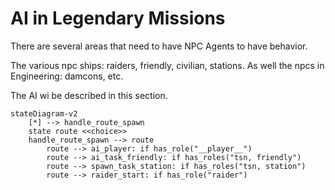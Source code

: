# AI in Legendary Missions

There are several areas that need to have NPC Agents to have behavior.

The various npc ships: raiders, friendly, civilian, stations.
As well the npcs in Engineering: damcons, etc.

The AI wi be described in this section.

``` mermaid
stateDiagram-v2
    [*] --> handle_route_spawn
    state route <<choice>>
    handle_route_spawn --> route
        route --> ai_player: if has_role("__player__")
        route --> ai_task_friendly: if has_roles("tsn, friendly")
        route --> spawn_task_station: if has_roles("tsn, station")
        route --> raider_start: if has_role("raider") 
    
```
